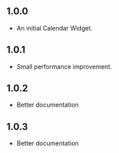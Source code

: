 ## 1.0.0

* An initial Calendar Widget.

## 1.0.1

* Small performance improvement.

## 1.0.2

* Better documentation

## 1.0.3

* Better documentation
